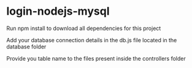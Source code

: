 # login-nodejs-mysql

Run npm install to download all dependencies for this project

Add your database connection details in the db.js file located in the database folder

Provide you table name to the files present inside the controllers folder
